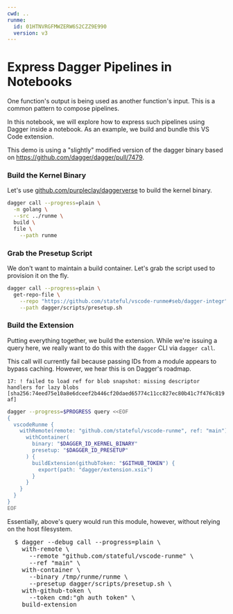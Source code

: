 ```yaml
---
cwd: ..
runme:
  id: 01HTNVRGFMWZERW6S2CZZ9E990
  version: v3
---
```


# Express Dagger Pipelines in Notebooks

One function's output is being used as another function's input. This is a common pattern to compose pipelines.

In this notebook, we will explore how to express such pipelines using Dagger inside a notebook. As an example, we build and bundle this VS Code extension.

This demo is using a "slightly" modified version of the dagger binary based on https://github.com/dagger/dagger/pull/7479.

### Build the Kernel Binary

Let's use [github.com/purpleclay/daggerverse](https://daggerverse.dev/mod/github.com/purpleclay/daggerverse/golang) to build the kernel binary.

```sh {"id":"01J04HR247XE1TK2MVB9SR4W51","name":"KERNEL_BINARY"}
dagger call --progress=plain \
  -m golang \
  --src ../runme \
  build \
  file \
    --path runme
```

### Grab the Presetup Script

We don't want to maintain a build container. Let's grab the script used to provision it on the fly.

```sh {"id":"01J04N5MHBFHPQQZ0HDGVQVC70","name":"PRESETUP"}
dagger call --progress=plain \
  get-repo-file \
    --repo "https://github.com/stateful/vscode-runme#seb/dagger-integr" \
    --path dagger/scripts/presetup.sh
```

### Build the Extension

Putting everything together, we build the extension. While we're issuing a query here, we really want to do this with the `dagger` CLI via `dagger call`.

This call will currently fail because passing IDs from a module appears to bypass caching. However, we hear this is on Dagger's roadmap.

`17: ! failed to load ref for blob snapshot: missing descriptor handlers for lazy blobs [sha256:74eed75e10a8e6dceef2b446cf20daed65774c11cc827ec80b41c7f476c819af]`

```sh {"id":"01J04KG1K4S8ZND9RYXKFVP4GK","name":"EXTENSION_VSIX"}
dagger --progress=$PROGRESS query <<EOF
{
  vscodeRunme {
    withRemote(remote: "github.com/stateful/vscode-runme", ref: "main") {
      withContainer(
        binary: "$DAGGER_ID_KERNEL_BINARY"
        presetup: "$DAGGER_ID_PRESETUP"
      ) {
        buildExtension(githubToken: "$GITHUB_TOKEN") {
          export(path: "dagger/extension.xsix")
        }
      }
    }
  }
}
EOF
```

Essentially, above's query would run this module, however, without relying on the host filesystem.

<pre>
  $ dagger --debug call --progress=plain \
    with-remote \
      --remote "github.com/stateful/vscode-runme" \
      --ref "main" \
    with-container \
      --binary /tmp/runme/runme \
      --presetup dagger/scripts/presetup.sh \
    with-github-token \
      --token cmd:"gh auth token" \
    build-extension
</pre>
